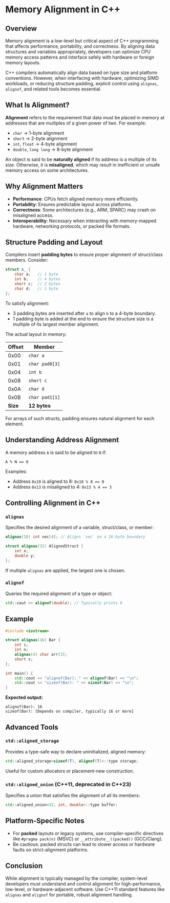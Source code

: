 # Memory Alignment in C++

## Overview

Memory alignment is a low-level but critical aspect of C++ programming that affects performance, portability, and correctness. By aligning data structures and variables appropriately, developers can optimize CPU memory access patterns and interface safely with hardware or foreign memory layouts.

C++ compilers automatically align data based on type size and platform conventions. However, when interfacing with hardware, optimizing SIMD workloads, or reducing structure padding, explicit control using `alignas`, `alignof`, and related tools becomes essential.

## What Is Alignment?

**Alignment** refers to the requirement that data must be placed in memory at addresses that are multiples of a given power of two. For example:

- `char` → 1-byte alignment
- `short` → 2-byte alignment
- `int`, `float` → 4-byte alignment
- `double`, `long long` → 8-byte alignment

An object is said to be **naturally aligned** if its address is a multiple of its size. Otherwise, it is **misaligned**, which may result in inefficient or unsafe memory access on some architectures.

## Why Alignment Matters

- **Performance**: CPUs fetch aligned memory more efficiently.
- **Portability**: Ensures predictable layout across platforms.
- **Correctness**: Some architectures (e.g., ARM, SPARC) may crash on misaligned access.
- **Interoperability**: Necessary when interacting with memory-mapped hardware, networking protocols, or packed file formats.

## Structure Padding and Layout

Compilers insert **padding bytes** to ensure proper alignment of struct/class members. Consider:

```cpp
struct x_ {
    char a;   // 1 byte
    int b;    // 4 bytes
    short c;  // 2 bytes
    char d;   // 1 byte
};
```

To satisfy alignment:

- 3 padding bytes are inserted after `a` to align `b` to a 4-byte boundary.
- 1 padding byte is added at the end to ensure the structure size is a multiple of its largest member alignment.

The actual layout in memory:

| Offset   | Member         |
| -------- | -------------- |
| 0x00     | `char a`       |
| 0x01     | `char pad0[3]` |
| 0x04     | `int b`        |
| 0x08     | `short c`      |
| 0x0A     | `char d`       |
| 0x0B     | `char pad1[1]` |
| **Size** | **12 bytes**   |

For arrays of such structs, padding ensures natural alignment for each element.

## Understanding Address Alignment

A memory address `A` is said to be aligned to `N` if:

```
A % N == 0
```

Examples:

- Address `0x10` is aligned to 8: `0x10 % 8 == 0`
- Address `0x13` is misaligned to 4: `0x13 % 4 == 3`

## Controlling Alignment in C++

### `alignas`

Specifies the desired alignment of a variable, struct/class, or member:

```cpp
alignas(16) int vec[4]; // Aligns `vec` on a 16-byte boundary
```

```cpp
struct alignas(32) AlignedStruct {
    int x;
    double y;
};
```

If multiple `alignas` are applied, the largest one is chosen.

### `alignof`

Queries the required alignment of a type or object:

```cpp
std::cout << alignof(double); // Typically prints 8
```

## Example

```cpp
#include <iostream>

struct alignas(16) Bar {
    int i;
    int n;
    alignas(4) char arr[3];
    short s;
};

int main() {
    std::cout << "alignof(Bar): " << alignof(Bar) << "\n";
    std::cout << "sizeof(Bar): " << sizeof(Bar) << "\n";
}
```

**Expected output:**

```
alignof(Bar): 16
sizeof(Bar): [Depends on compiler, typically 16 or more]
```

## Advanced Tools

### `std::aligned_storage`

Provides a type-safe way to declare uninitialized, aligned memory:

```cpp
std::aligned_storage<sizeof(T), alignof(T)>::type storage;
```

Useful for custom allocators or placement-new construction.

### `std::aligned_union` (C++11, deprecated in C++23)

Specifies a union that satisfies the alignment of all its members:

```cpp
std::aligned_union<32, int, double>::type buffer;
```

## Platform-Specific Notes

- For **packed** layouts or legacy systems, use compiler-specific directives like `#pragma pack(n)` (MSVC) or `__attribute__((packed))` (GCC/Clang).
- Be cautious: packed structs can lead to slower access or hardware faults on strict-alignment platforms.

## Conclusion

While alignment is typically managed by the compiler, system-level developers must understand and control alignment for high-performance, low-level, or hardware-adjacent software. Use C++11 standard features like `alignas` and `alignof` for portable, robust alignment handling.
